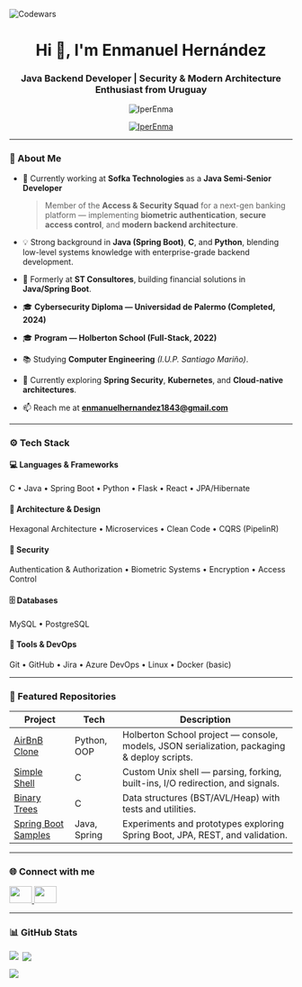![Codewars](https://www.codewars.com/users/IperEnma/badges/large)

<h1 align="center">Hi 👋, I'm Enmanuel Hernández</h1>
<h3 align="center">Java Backend Developer | Security & Modern Architecture Enthusiast from Uruguay</h3>

<p align="center">
  <img src="https://komarev.com/ghpvc/?username=IperEnma&label=Profile%20views&color=0e75b6&style=flat" alt="IperEnma" />
</p>

<p align="center">
  <a href="https://github.com/ryo-ma/github-profile-trophy">
    <img src="https://github-profile-trophy.vercel.app/?username=IperEnma&theme=onedark&no-frame=true&row=1" alt="IperEnma" />
  </a>
</p>

---

### 💼 About Me

- 🔭 Currently working at **Sofka Technologies** as a **Java Semi-Senior Developer**  
  > Member of the **Access & Security Squad** for a next-gen banking platform — implementing **biometric authentication**, **secure access control**, and **modern backend architecture**.

- 💡 Strong background in **Java (Spring Boot)**, **C**, and **Python**, blending low-level systems knowledge with enterprise-grade backend development.

- 🧩 Formerly at **ST Consultores**, building financial solutions in **Java/Spring Boot**.

- 🎓 **Cybersecurity Diploma — Universidad de Palermo (Completed, 2024)**  
- 🎓 **Program — Holberton School (Full-Stack, 2022)**  
- 📚 Studying **Computer Engineering** *(I.U.P. Santiago Mariño)*.

- 🌱 Currently exploring **Spring Security**, **Kubernetes**, and **Cloud-native architectures**.

- 📫 Reach me at **enmanuelhernandez1843@gmail.com**

---

### ⚙️ Tech Stack

#### 💻 Languages & Frameworks
C • Java • Spring Boot • Python • Flask • React • JPA/Hibernate

#### 🧱 Architecture & Design
Hexagonal Architecture • Microservices • Clean Code • CQRS (PipelinR)

#### 🔐 Security
Authentication & Authorization • Biometric Systems • Encryption • Access Control

#### 🗄️ Databases
MySQL • PostgreSQL

#### 🧰 Tools & DevOps
Git • GitHub • Jira • Azure DevOps • Linux • Docker (basic)

---

### 🧩 Featured Repositories

| Project | Tech | Description |
|----------|------|-------------|
| [AirBnB Clone](https://github.com/IperEnma/holbertonschool-AirBnB_clone) | Python, OOP | Holberton School project — console, models, JSON serialization, packaging & deploy scripts. |
| [Simple Shell](https://github.com/IperEnma/simple_shell) | C | Custom Unix shell — parsing, forking, built-ins, I/O redirection, and signals. |
| [Binary Trees](https://github.com/IperEnma/binary_trees) | C | Data structures (BST/AVL/Heap) with tests and utilities. |
| [Spring Boot Samples](https://github.com/IperEnma/springboot-learning) | Java, Spring | Experiments and prototypes exploring Spring Boot, JPA, REST, and validation. |

---

### 🌐 Connect with me
<p align="left">
  <a href="https://linkedin.com/in/enmanuel-h-a382b2121" target="_blank">
    <img src="https://raw.githubusercontent.com/rahuldkjain/github-profile-readme-generator/master/src/images/icons/Social/linked-in-alt.svg" height="30" width="40"/>
  </a>
  <a href="https://github.com/IperEnma" target="_blank">
    <img src="https://raw.githubusercontent.com/rahuldkjain/github-profile-readme-generator/master/src/images/icons/Social/github.svg" height="30" width="40"/>
  </a>
</p>

---

### 📊 GitHub Stats
<p><img align="left" src="https://github-readme-stats.vercel.app/api/top-langs?username=IperEnma&show_icons=true&layout=compact&theme=tokyonight" /></p>

<p>&nbsp;<img align="center" src="https://github-readme-stats.vercel.app/api?username=IperEnma&show_icons=true&theme=tokyonight" /></p>

<p><img align="center" src="https://github-readme-streak-stats.herokuapp.com/?user=IperEnma&theme=tokyonight" /></p>
